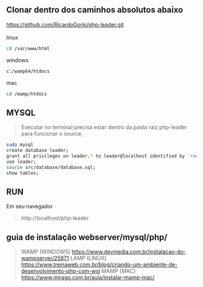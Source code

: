 ## Clonar dentro dos caminhos absolutos abaixo
https://github.com/RicardoGorki/php-leader.git <br /><br />
linux
```sh
cd /var/www/html
````
windows
```sh
c:/wamp64/htdocs
````
mac
```sh
cd /mamp/htdocs
````

## MYSQL
>Executar no terminal
>precisa estar dentro da pasta raiz php-leader para funcionar o source;
```sh
sudo mysql
create database leader;
grant all privileges on leader.* to leader@localhost identified by 'root';
use leader;
source src/database/database.sql;
show tables;
```

## RUN
Em seu navegador
>http://localhost/php-leader

## guia de instalação webserver/mysql/php/
>WAMP (WINDOWS)
https://www.devmedia.com.br/instalacao-do-wampserver/25871
>LAMP (LINUX)
https://www.treinaweb.com.br/blog/criando-um-ambiente-de-desenvolvimento-php-com-wsl
>MAMP (MAC)
https://www.mirago.com.br/aula/instalar-mamp-mac/
